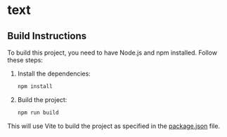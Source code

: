 # text

## Build Instructions

To build this project, you need to have Node.js and npm installed. Follow these steps:

1. Install the dependencies:

   ```sh
   npm install
   ```

2. Build the project:
   ```sh
   npm run build
   ```

This will use Vite to build the project as specified in the [package.json](package.json) file.
